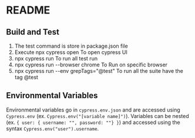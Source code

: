 # README

## Build and Test

1. The test command is store in package.json file
2. Execute npx cypress open
   To open cypress UI
3. npx cypress run
   To run all test run
4. npx cypress run --browser chrome
   To Run on specific browser
5. npx cypress run --env grepTags="@test"
   To run all the suite have the tag @test

## Environmental Variables

Environmental variables go in `cypress.env.json` and are accessed using `Cypress.env` (ex. `Cypress.env("[variable name]")`). Variables can be nested (ex. `{ user: { username: "", password: ""} }`) and accessed using the syntax `Cypress.env("user").username`.
